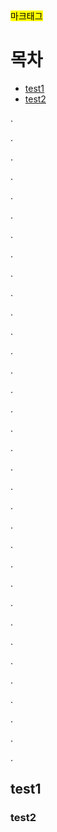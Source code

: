 

<div>
<mark>마크태그</mark>
</div>

# 목차

- [test1](#test1)
- [test2](#test2)

.

.

.

.

.

.

.

.

.

.

.

.

.

.

.

.

.

.

.

.

.

.

.

.

.

.

.

.

.

.

.

.

.

.
## test1
### test2
